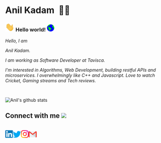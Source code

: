 # Anil Kadam&nbsp; :man_technologist:

### <img src="https://github.com/anilmkadam/anilmkadam/blob/master/Assets/Hi.gif" width="29px"> Hello world!&nbsp;<img src="https://github.com/anilmkadam/anilmkadam/blob/master/Assets/Earth.gif" width="24px">

<p>
  <em>
   Hello, I am

Anil Kadam.

I am working as Software Developer at Tavisca.

I'm interested in Algorithms, Web Development, building restful APIs and microservices. I overwhelmingly like C++ and Javascript. Love to watch Cricket, Gaming streams and Tech reviews.
</em>

</p>

<br>

![Anil's github stats](https://github-readme-stats.vercel.app/api?username=anilmkadam&show_icons=true&hide_border=true)

## Connect with me <img src="https://github.com/anilmkadam/anilmkadam/blob/master/Assets/Handshake.gif" height="32px">

<br>

  <a href="https://in.linkedin.com/in/TheDudeThatCode">
    <img align="left" alt="Anil Kadam | Linkedin" width="24px" src="https://github.com/anilmkadam/anilmkadam/blob/master/Assets/Linkedin.svg" />
  </a> &nbsp;&nbsp;
  <a href="https://twitter.com/TheDudeThatCode">
    <img align="left" alt="Anil Kadam  | Twitter" width="26px" src="https://github.com/anilmkadam/anilmkadam/blob/master/Assets/Twitter.svg" />
  </a> &nbsp;&nbsp;
  <a href="https://www.instagram.com/thedudethatcode/">
    <img align="left" alt="Anil Kadam  | Instagram" width="24px" src="https://github.com/anilmkadam/anilmkadam/blob/master/Assets/Instagram.svg" />
  </a> &nbsp;&nbsp;
  <a href="mailto:shubhamdeepjha@gmail.com">
    <img align="left" alt="Anil Kadam | Gmail" width="26px" src="https://github.com/anilmkadam/anilmkadam/blob/master/Assets/Gmail.svg" />
  </a>
 
<br>
<br>
